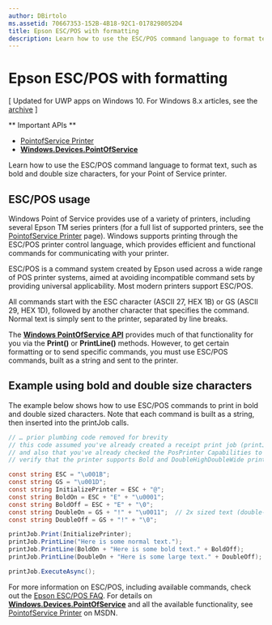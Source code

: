 ```yaml
---
author: DBirtolo
ms.assetid: 70667353-152B-4B18-92C1-0178298052D4
title: Epson ESC/POS with formatting
description: Learn how to use the ESC/POS command language to format text, such as bold and double size characters, for your Point of Service printer.
---
```

# Epson ESC/POS with formatting

\[ Updated for UWP apps on Windows 10. For Windows 8.x articles, see the [archive](http://go.microsoft.com/fwlink/p/?linkid=619132) \]

** Important APIs **

-   [PointofService Printer](https://msdn.microsoft.com/library/windows/apps/Mt426652)
-   [**Windows.Devices.PointOfService**](https://msdn.microsoft.com/library/windows/apps/Dn298071)

Learn how to use the ESC/POS command language to format text, such as bold and double size characters, for your Point of Service printer.

## ESC/POS usage

Windows Point of Service provides use of a variety of printers, including several Epson TM series printers (for a full list of supported printers, see the [PointofService Printer](https://msdn.microsoft.com/library/windows/apps/Mt426652) page). Windows supports printing through the ESC/POS printer control language, which provides efficient and functional commands for communicating with your printer.

ESC/POS is a command system created by Epson used across a wide range of POS printer systems, aimed at avoiding incompatible command sets by providing universal applicability. Most modern printers support ESC/POS.

All commands start with the ESC character (ASCII 27, HEX 1B) or GS (ASCII 29, HEX 1D), followed by another character that specifies the command. Normal text is simply sent to the printer, separated by line breaks.

The [**Windows PointOfService API**](https://msdn.microsoft.com/library/windows/apps/Dn298071) provides much of that functionality for you via the **Print()** or **PrintLine()** methods. However, to get certain formatting or to send specific commands, you must use ESC/POS commands, built as a string and sent to the printer.

## Example using bold and double size characters

The example below shows how to use ESC/POS commands to print in bold and double sized characters. Note that each command is built as a string, then inserted into the printJob calls.

```csharp
// … prior plumbing code removed for brevity
// this code assumed you've already created a receipt print job (printJob)
// and also that you've already checked the PosPrinter Capabilities to 
// verify that the printer supports Bold and DoubleHighDoubleWide print modes

const string ESC = "\u001B";
const string GS = "\u001D";
const string InitializePrinter = ESC + "@";
const string BoldOn = ESC + "E" + "\u0001";
const string BoldOff = ESC + "E" + "\0";
const string DoubleOn = GS + "!" + "\u0011";  // 2x sized text (double-high + double-wide)
const string DoubleOff = GS + "!" + "\0";

printJob.Print(InitializePrinter);
printJob.PrintLine("Here is some normal text.");
printJob.PrintLine(BoldOn + "Here is some bold text." + BoldOff);
printJob.PrintLine(DoubleOn + "Here is some large text." + DoubleOff);

printJob.ExecuteAsync();
```

For more information on ESC/POS, including available commands, check out the [Epson ESC/POS FAQ](http://content.epson.de/fileadmin/content/files/RSD/downloads/escpos.pdf). For details on [**Windows.Devices.PointOfService**](https://msdn.microsoft.com/library/windows/apps/Dn298071) and all the available functionality, see [PointofService Printer](https://msdn.microsoft.com/library/windows/apps/Mt426652) on MSDN.




<!--HONumber=Jun16_HO2-->


